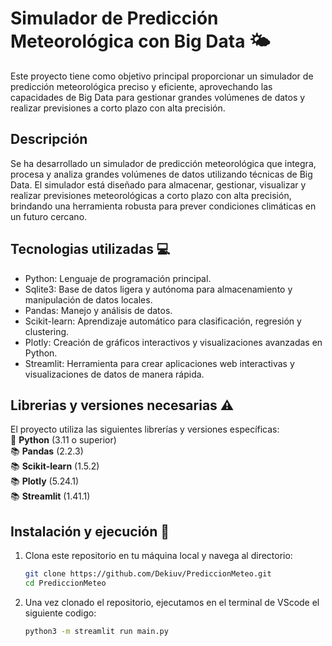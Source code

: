﻿# Simulador de Predicción Meteorológica con Big Data 🌤️

Este proyecto tiene como objetivo principal proporcionar un simulador de predicción meteorológica preciso y eficiente, aprovechando las capacidades de Big Data para gestionar grandes volúmenes de datos y realizar previsiones a corto plazo con alta precisión.

## Descripción

Se ha desarrollado un simulador de predicción meteorológica que integra, procesa y analiza grandes volúmenes de datos utilizando técnicas de Big Data. El simulador está diseñado para almacenar, gestionar, visualizar y realizar previsiones meteorológicas a corto plazo con alta precisión, brindando una herramienta robusta para prever condiciones climáticas en un futuro cercano.

## Tecnologias utilizadas 💻

- Python: Lenguaje de programación principal.
- Sqlite3: Base de datos ligera y autónoma para almacenamiento y manipulación de datos locales.
- Pandas: Manejo y análisis de datos.
- Scikit-learn: Aprendizaje automático para clasificación, regresión y clustering.
- Plotly: Creación de gráficos interactivos y visualizaciones avanzadas en Python.
- Streamlit: Herramienta para crear aplicaciones web interactivas y visualizaciones de datos de manera rápida.

## Librerias y versiones necesarias ⚠️
El proyecto utiliza las siguientes librerías y versiones específicas:  
      🐍 **Python** (3.11 o superior)    
      📚 **Pandas** (2.2.3)  
      📚 **Scikit-learn** (1.5.2)  
      📚 **Plotly** (5.24.1)  
      📚 **Streamlit** (1.41.1)  

## Instalación y ejecución 🚀

1. Clona este repositorio en tu máquina local y navega al directorio:

   ```bash
   git clone https://github.com/Dekiuv/PrediccionMeteo.git
   cd PrediccionMeteo
   
2. Una vez clonado el repositorio, ejecutamos en el terminal de VScode el siguiente codigo:

   ```bash
   python3 -m streamlit run main.py
